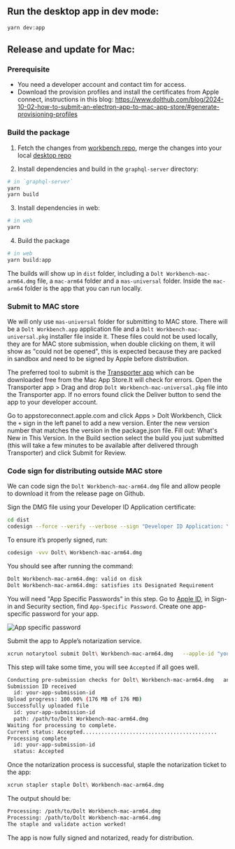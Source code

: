 ## Run the desktop app in dev mode:

```bash
yarn dev:app
```

## Release and update for Mac:

### Prerequisite

- You need a developer account and contact tim for access.
- Download the provision profiles and install the certificates from Apple connect, instructions in this blog: https://www.dolthub.com/blog/2024-10-02-how-to-submit-an-electron-app-to-mac-app-store/#generate-provisioning-profiles

### Build the package

1. Fetch the changes from [workbench repo](https://github.com/dolthub/dolt-workbench), merge the changes into your local [desktop repo](https://github.com/dolthub/dolt-workbench-desktop)

2. Install dependencies and build in the `graphql-server` directory:

```bash
# in `graphql-server`
yarn
yarn build
```

3. Install dependencies in web:

```bash
# in web
yarn
```

4. Build the package

```bash
# in web
yarn build:app
```

The builds will show up in `dist` folder, including a `Dolt Workbench-mac-arm64.dmg` file, a `mac-arm64` folder and a `mas-universal` folder. Inside the `mac-arm64` folder is the app that you can run locally.

### Submit to MAC store

We will only use `mas-universal` folder for submitting to MAC store. There will be a `Dolt Workbench.app` application file and a `Dolt Workbench-mac-universal.pkg` installer file inside it. These files could not be used locally, they are for MAC store submission, when double clicking on them, it will show as "could not be opened", this is expected because they are packed in sandbox and need to be signed by Apple before distribution.

The preferred tool to submit is the [Transporter app](https://apps.apple.com/us/app/transporter/id1450874784) which can be downloaded free from the Mac App Store.It will check for errors. Open the Transporter app > Drag and drop `Dolt Workbench-mac-universal.pkg` file into the Transporter app. If no errors found click the Deliver button to send the app to your developer account.

Go to appstoreconnect.apple.com and click Apps > Dolt Workbench, Click the `+` sign in the left panel to add a new version. Enter the new version number that matches the version in the package.json file. Fill out: What's New in This Version. In the Build section select the build you just submitted (this will take a few minutes to be available after delivered through Transporter) and click Submit for Review.

### Code sign for distributing outside MAC store

We can code sign the `Dolt Workbench-mac-arm64.dmg` file and allow people to download it from the release page on Github.

Sign the DMG file using your Developer ID Application certificate:

```bash
cd dist
codesign --force --verify --verbose --sign "Developer ID Application: Your Name (Team ID)" Dolt\ Workbench-mac-arm64.dmg
```

To ensure it’s properly signed, run:

```bash
codesign -vvv Dolt\ Workbench-mac-arm64.dmg
```

You should see after running the command:

```bash
Dolt Workbench-mac-arm64.dmg: valid on disk
Dolt Workbench-mac-arm64.dmg: satisfies its Designated Requirement
```

You will need "App Specific Passwords" in this step. Go to [Apple ID](https://account.apple.com/account/manage), in Sign-in and Security section, find `App-Specific Password`. Create one app-specific password for your app.

![App specific password](../images/app-specific-password.png)

Submit the app to Apple’s notarization service.

```bash
xcrun notarytool submit Dolt\ Workbench-mac-arm64.dmg   --apple-id "your-apple-id" --password "your-app-specific-password" --team-id "your-team-id" --wait
```

This step will take some time, you will see `Accepted` if all goes well.

```bash
Conducting pre-submission checks for Dolt\ Workbench-mac-arm64.dmg   and initiating connection to the Apple notary service...
Submission ID received
  id: your-app-submission-id
Upload progress: 100.00% (176 MB of 176 MB)
Successfully uploaded file
  id: your-app-submission-id
  path: /path/to/Dolt Workbench-mac-arm64.dmg
Waiting for processing to complete.
Current status: Accepted...........................................
Processing complete
  id: your-app-submission-id
  status: Accepted
```

Once the notarization process is successful, staple the notarization ticket to the app:

```bash
xcrun stapler staple Dolt\ Workbench-mac-arm64.dmg
```

The output should be:

```bash
Processing: /path/to/Dolt Workbench-mac-arm64.dmg
Processing: /path/to/Dolt Workbench-mac-arm64.dmg
The staple and validate action worked!
```

The app is now fully signed and notarized, ready for distribution.
